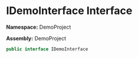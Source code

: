 # IDemoInterface Interface

**Namespace:** DemoProject

**Assembly:** DemoProject

```csharp
public interface IDemoInterface
```
